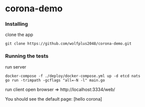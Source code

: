 # corona-demo

### Installing
clone the app
```
git clone https://github.com/wolfplus2048/corona-demo.git
```
### Running the tests
run server
```
docker-compose -f ./deploy/docker-compose.yml up -d etcd nats
go run -trimpath -gcflags "all=-N -l" main.go
```
run client
open browser => http://localhost:3334/web/

You should see the default page: [hello corona]
